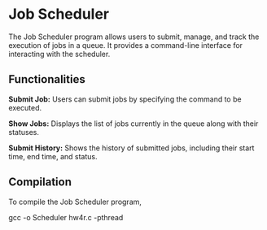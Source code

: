 # Job Scheduler

The Job Scheduler program allows users to submit, manage, and track the execution of jobs in a queue. It provides a command-line interface for interacting with the scheduler.

## Functionalities

**Submit Job:** Users can submit jobs by specifying the command to be executed.
   
**Show Jobs:** Displays the list of jobs currently in the queue along with their statuses.
   
**Submit History:** Shows the history of submitted jobs, including their start time, end time, and status.

## Compilation

To compile the Job Scheduler program, 

   gcc -o Scheduler hw4r.c -pthread

